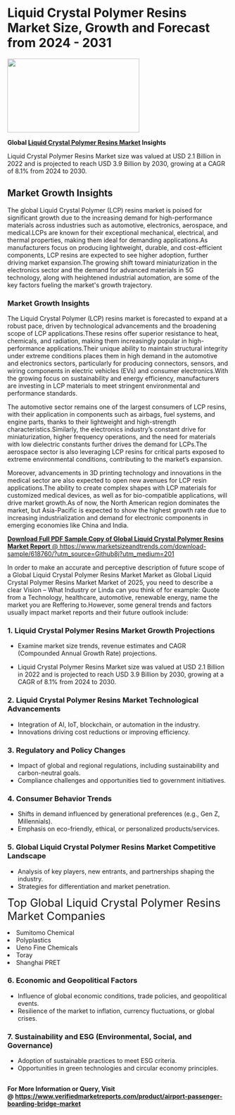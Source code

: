 <H1>Liquid Crystal Polymer Resins Market Size, Growth and Forecast from 2024 - 2031</H1><img class="aligncenter size-medium wp-image-584254" src="https://thirdeyenews.in/wp-content/uploads/2024/09/Global-Market-Research-300x168.jpeg" alt="" width="300" height="168" /><p><strong>Global&nbsp;<a href="https://www.marketsizeandtrends.com/download-sample/618760/?utm_source=Github8j?utm_medium=201">Liquid Crystal Polymer Resins Market</a> Insights</strong></p><p>Liquid Crystal Polymer Resins Market size was valued at USD 2.1 Billion in 2022 and is projected to reach USD 3.9 Billion by 2030, growing at a CAGR of 8.1% from 2024 to 2030.</p><p><!DOCTYPE html> <html lang="en"> <head> <meta charset="UTF-8"> <meta name="viewport" content="width=device-width, initial-scale=1.0"> <title>Liquid Crystal Polymer Resins Market Growth Insights</title> </head> <body> <h2>Market Growth Insights</h2> <p>The global Liquid Crystal Polymer (LCP) resins market is poised for significant growth due to the increasing demand for high-performance materials across industries such as automotive, electronics, aerospace, and medical.LCPs are known for their exceptional mechanical, electrical, and thermal properties, making them ideal for demanding applications.As manufacturers focus on producing lightweight, durable, and cost-efficient components, LCP resins are expected to see higher adoption, further driving market expansion.The growing shift toward miniaturization in the electronics sector and the demand for advanced materials in 5G technology, along with heightened industrial automation, are some of the key factors fueling the market's growth trajectory.</p> <p><a href="#"></a></p> <h3>Market Growth Insights</h3> <p>The Liquid Crystal Polymer (LCP) resins market is forecasted to expand at a robust pace, driven by technological advancements and the broadening scope of LCP applications.These resins offer superior resistance to heat, chemicals, and radiation, making them increasingly popular in high-performance applications.Their unique ability to maintain structural integrity under extreme conditions places them in high demand in the automotive and electronics sectors, particularly for producing connectors, sensors, and wiring components in electric vehicles (EVs) and consumer electronics.With the growing focus on sustainability and energy efficiency, manufacturers are investing in LCP materials to meet stringent environmental and performance standards.</p> <p>The automotive sector remains one of the largest consumers of LCP resins, with their application in components such as airbags, fuel systems, and engine parts, thanks to their lightweight and high-strength characteristics.Similarly, the electronics industry’s constant drive for miniaturization, higher frequency operations, and the need for materials with low dielectric constants further drives the demand for LCPs.The aerospace sector is also leveraging LCP resins for critical parts exposed to extreme environmental conditions, contributing to the market’s expansion.</p> <p>Moreover, advancements in 3D printing technology and innovations in the medical sector are also expected to open new avenues for LCP resin applications.The ability to create complex shapes with LCP materials for customized medical devices, as well as for bio-compatible applications, will drive market growth.As of now, the North American region dominates the market, but Asia-Pacific is expected to show the highest growth rate due to increasing industrialization and demand for electronic components in emerging economies like China and India.</p> <p><a href="#"></p><p><span class=""><strong>Download Full PDF Sample Copy of Global Liquid Crystal Polymer Resins Market Report</strong> @ <a href="https://www.marketsizeandtrends.com/download-sample/618760/?utm_source=Github8j?utm_medium=201" target="_blank">https://www.marketsizeandtrends.com/download-sample/618760/?utm_source=Github8j?utm_medium=201</a></span></p><p>In order to make an accurate and perceptive description of future scope of a Global&nbsp;Liquid Crystal Polymer Resins Market Market as Global&nbsp;Liquid Crystal Polymer Resins Market Market of 2025, you need to describe a clear Vision &ndash; What Industry or Linda can you think of for example: Quote from a Technology, healthcare, automotive, renewable energy, name the market you are Reffering to.However, some general trends and factors usually impact market reports and their future outlook include:</p><h3>1.&nbsp;<strong>Liquid Crystal Polymer Resins Market Growth Projections</strong></h3><ul><li>Examine market size trends, revenue estimates and CAGR (Compounded Annual Growth Rate) projections.</li><li><p>Liquid Crystal Polymer Resins Market size was valued at USD 2.1 Billion in 2022 and is projected to reach USD 3.9 Billion by 2030, growing at a CAGR of 8.1% from 2024 to 2030.</p></li></ul><h3>2.&nbsp;<strong>Liquid Crystal Polymer Resins Market Technological Advancements</strong></h3><ul><li>Integration of AI, IoT, blockchain, or automation in the industry.</li><li>Innovations driving cost reductions or improving efficiency.</li></ul><h3>3.&nbsp;<strong>Regulatory and Policy Changes</strong></h3><ul><li>Impact of global and regional regulations, including sustainability and carbon-neutral goals.</li><li>Compliance challenges and opportunities tied to government initiatives.</li></ul><h3>4.&nbsp;<strong>Consumer Behavior Trends</strong></h3><ul><li>Shifts in demand influenced by generational preferences (e.g., Gen Z, Millennials).</li><li>Emphasis on eco-friendly, ethical, or personalized products/services.</li></ul><h3>5.&nbsp;<strong>Global Liquid Crystal Polymer Resins Market Competitive Landscape</strong></h3><ul><li>Analysis of key players, new entrants, and partnerships shaping the industry.</li><li>Strategies for differentiation and market penetration.</li></ul><p data-pm-slice="1 1 []"><span style="color: inherit; font-family: inherit; font-size: 25px;">Top Global Liquid Crystal Polymer Resins Market Companies</span></p><div class="" data-test-id=""><p><li>Sumitomo Chemical</li><li> Polyplastics</li><li> Ueno Fine Chemicals</li><li> Toray</li><li> Shanghai PRET</li></p></div><h3>6.&nbsp;<strong>Economic and Geopolitical Factors</strong></h3><ul><li>Influence of global economic conditions, trade policies, and geopolitical events.</li><li>Resilience of the market to inflation, currency fluctuations, or global crises.</li></ul><h3>7.&nbsp;<strong>Sustainability and ESG (Environmental, Social, and Governance)</strong></h3><ul><li>Adoption of sustainable practices to meet ESG criteria.</li><li>Opportunities in green technologies and circular economy principles.</li></ul><h2><strong style="font-size: 14px;">For More Information or Query, Visit @&nbsp;</strong><a style="background-color: #ffffff; font-size: 14px;" href="https://www.marketsizeandtrends.com/report/liquid-crystal-polymer-resins-market/" target="_blank">https://www.verifiedmarketreports.com/product/airport-passenger-boarding-bridge-market</a></h2>